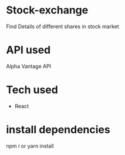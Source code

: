 # Stock-exchange
Find Details of different shares in stock market
# API used
Alpha Vantage API
# Tech used
* React
# install dependencies
npm i or yarn install
